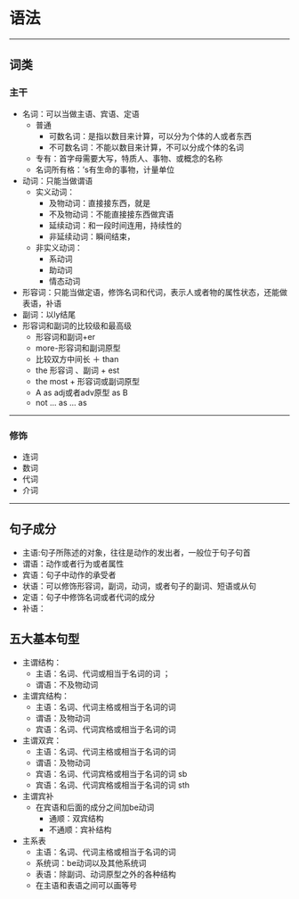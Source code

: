 # 语法
---
## 词类
### 主干
- 名词：可以当做主语、宾语、定语
  - 普通
    - 可数名词：是指以数目来计算，可以分为个体的人或者东西
    - 不可数名词：不能以数目来计算，不可以分成个体的名词
  - 专有：首字母需要大写，特质人、事物、或概念的名称
  - 名词所有格：’s有生命的事物，计量单位
- 动词：只能当做谓语
  - 实义动词：
    - 及物动词：直接接东西，就是
    - 不及物动词：不能直接接东西做宾语
    - 延续动词：和一段时间连用，持续性的
    - 非延续动词：瞬间结束，
  - 非实义动词：
    - 系动词
    - 助动词
    - 情态动词
- 形容词：只能当做定语，修饰名词和代词，表示人或者物的属性状态，还能做表语，补语
- 副词：以ly结尾
- 形容词和副词的比较级和最高级
  - 形容词和副词+er
  - more-形容词和副词原型
  - 比较双方中间长 ＋ than
  - the 形容词 、副词 + est
  - the most + 形容词或副词原型
  - A as adj或者adv原型 as B
  - not ... as ... as   
---
### 修饰
- 连词
- 数词
- 代词
- 介词
---
## 句子成分
- 主语:句子所陈述的对象，往往是动作的发出者，一般位于句子句首
- 谓语：动作或者行为或者属性
- 宾语：句子中动作的承受者
- 状语：可以修饰形容词，副词，动词，或者句子的副词、短语或从句
- 定语：句子中修饰名词或者代词的成分
- 补语：
## 五大基本句型
- 主谓结构：
  - 主语：名词、代词或相当于名词的词 ；
  - 谓语：不及物动词
- 主谓宾结构：
  - 主语：名词、代词主格或相当于名词的词
  - 谓语：及物动词
  - 宾语：名词、代词宾格或相当于名词的词
- 主谓双宾：
  - 主语：名词、代词主格或相当于名词的词
  - 谓语：及物动词
  - 宾语：名词、代词宾格或相当于名词的词 sb
  - 宾语：名词、代词宾格或相当于名词的词 sth
- 主谓宾补
  - 在宾语和后面的成分之间加be动词
    - 通顺：双宾结构
    - 不通顺：宾补结构
- 主系表
  - 主语：名词、代词主格或相当于名词的词
  - 系统词：be动词以及其他系统词
  - 表语：除副词、动词原型之外的各种结构
  - 在主语和表语之间可以画等号